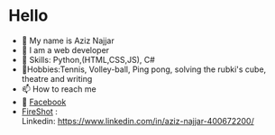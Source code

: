 # Hello
- 👋 My name is Aziz Najjar
- 👀 I am a web developer
- 🌱 Skills: Python,(HTML,CSS,JS), C#
- 💞️Hobbies:Tennis, Volley-ball, Ping pong,  solving the rubki's cube, theatre and writing
- 📫 How to reach me 
- :seedling: [Facebook](https://www.facebook.com/medaziznajjar99)
- [FireShot](https://getfireshot.com/)
:   
Linkedin:   https://www.linkedin.com/in/aziz-najjar-400672200/





<!---
Njoura7/Njoura7 is a ✨ special ✨ repository because its `README.md` (this file) appears on your GitHub profile.
You can click the Preview link to take a look at your changes.
--->
